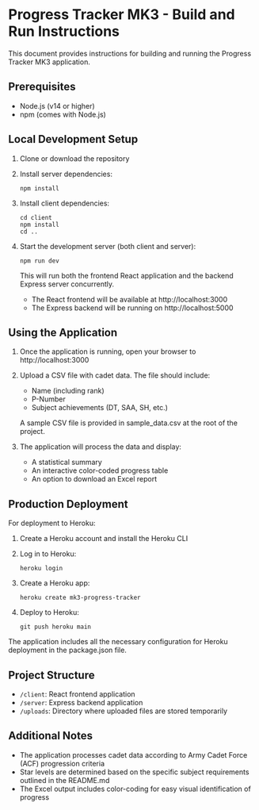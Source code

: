 # Progress Tracker MK3 - Build and Run Instructions

This document provides instructions for building and running the Progress Tracker MK3 application.

## Prerequisites

- Node.js (v14 or higher)
- npm (comes with Node.js)

## Local Development Setup

1. Clone or download the repository

2. Install server dependencies:
   ```
   npm install
   ```

3. Install client dependencies:
   ```
   cd client
   npm install
   cd ..
   ```

4. Start the development server (both client and server):
   ```
   npm run dev
   ```

   This will run both the frontend React application and the backend Express server concurrently.
   - The React frontend will be available at http://localhost:3000
   - The Express backend will be running on http://localhost:5000

## Using the Application

1. Once the application is running, open your browser to http://localhost:3000

2. Upload a CSV file with cadet data. The file should include:
   - Name (including rank)
   - P-Number
   - Subject achievements (DT, SAA, SH, etc.)

   A sample CSV file is provided in sample_data.csv at the root of the project.

3. The application will process the data and display:
   - A statistical summary
   - An interactive color-coded progress table
   - An option to download an Excel report

## Production Deployment

For deployment to Heroku:

1. Create a Heroku account and install the Heroku CLI

2. Log in to Heroku:
   ```
   heroku login
   ```

3. Create a Heroku app:
   ```
   heroku create mk3-progress-tracker
   ```

4. Deploy to Heroku:
   ```
   git push heroku main
   ```

The application includes all the necessary configuration for Heroku deployment in the package.json file.

## Project Structure

- `/client`: React frontend application
- `/server`: Express backend application
- `/uploads`: Directory where uploaded files are stored temporarily

## Additional Notes

- The application processes cadet data according to Army Cadet Force (ACF) progression criteria
- Star levels are determined based on the specific subject requirements outlined in the README.md
- The Excel output includes color-coding for easy visual identification of progress